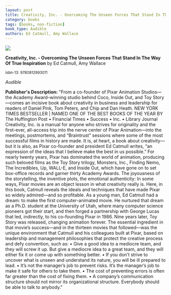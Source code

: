 ```yaml
---
layout: post
title: Creativity, Inc. - Overcoming The Unseen Forces That Stand In The Way Of True Inspiration
category: books
tags: [books, non-fiction]
book_type: Audible
authors: Ed Catmull, Amy Wallace
---
```


<img src="http://books.google.com/books/content?id=bLpPEAAAQBAJ&printsec=frontcover&img=1&zoom=1&source=gbs_api"/>

**Creativity, Inc. - Overcoming The Unseen Forces That Stand In The Way Of True Inspiration** by Ed Catmull, Amy Wallace

<sup>isbn-13: 9780812993011</sup>

*Audible*

**Publisher's Description:**
"From a co-founder of Pixar Animation Studios—the Academy Award–winning
studio behind Coco, Inside Out, and Toy Story—comes an incisive book about
creativity in business and leadership for readers of Daniel Pink, Tom
Peters, and Chip and Dan Heath. NEW YORK TIMES BESTSELLER | NAMED ONE OF
THE BEST BOOKS OF THE YEAR BY The Huffington Post • Financial Times •
Success • Inc. • Library Journal Creativity, Inc. is a manual for anyone
who strives for originality and the first-ever, all-access trip into the
nerve center of Pixar Animation—into the meetings, postmortems, and
“Braintrust” sessions where some of the most successful films in history
are made. It is, at heart, a book about creativity—but it is also, as Pixar
co-founder and president Ed Catmull writes, “an expression of the ideas
that I believe make the best in us possible.” For nearly twenty years,
Pixar has dominated the world of animation, producing such beloved films as
the Toy Story trilogy, Monsters, Inc., Finding Nemo, The Incredibles, Up,
WALL-E, and Inside Out, which have gone on to set box-office records and
garner thirty Academy Awards. The joyousness of the storytelling, the
inventive plots, the emotional authenticity: In some ways, Pixar movies are
an object lesson in what creativity really is. Here, in this book, Catmull
reveals the ideals and techniques that have made Pixar so widely
admired—and so profitable. As a young man, Ed Catmull had a dream: to make
the first computer-animated movie. He nurtured that dream as a Ph.D.
student at the University of Utah, where many computer science pioneers got
their start, and then forged a partnership with George Lucas that led,
indirectly, to his co-founding Pixar in 1986. Nine years later, Toy Story
was released, changing animation forever. The essential ingredient in that
movie’s success—and in the thirteen movies that followed—was the unique
environment that Catmull and his colleagues built at Pixar, based on
leadership and management philosophies that protect the creative process
and defy convention, such as: • Give a good idea to a mediocre team, and
they will screw it up. But give a mediocre idea to a great team, and they
will either fix it or come up with something better. • If you don’t strive
to uncover what is unseen and understand its nature, you will be ill
prepared to lead. • It’s not the manager’s job to prevent risks. It’s the
manager’s job to make it safe for others to take them. • The cost of
preventing errors is often far greater than the cost of fixing them. • A
company’s communication structure should not mirror its organizational
structure. Everybody should be able to talk to anybody."
